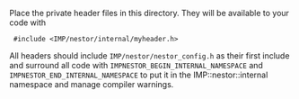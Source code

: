 Place the private header files in this directory. They will be
available to your code with

     #include <IMP/nestor/internal/myheader.h>

All headers should include `IMP/nestor/nestor_config.h` as their
first include and surround all code with `IMPNESTOR_BEGIN_INTERNAL_NAMESPACE`
and `IMPNESTOR_END_INTERNAL_NAMESPACE` to put it in the
IMP::nestor::internal namespace and manage compiler warnings.
